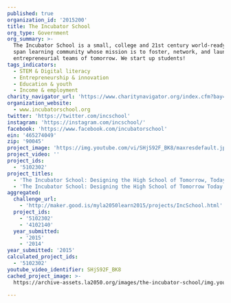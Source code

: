 ```yaml
---
published: true
organization_id: '2015200'
title: The Incubator School
org_type: Government
org_summary: >-
  The Incubator School is a small, college and 21st century world-ready 6-12
  span learning community whose mission is to foster, network, and launch the
  entrepreneurial teams of tomorrow. We start up students!
tags_indicators:
  - STEM & Digital literacy
  - Entrepreneurship & innovation
  - Education & youth
  - Income & employment
charity_navigator_url: 'https://www.charitynavigator.org/index.cfm?bay=search.profile&ein=465274049'
organization_website:
  - www.incubatorschool.org
twitter: 'https://twitter.com/incschool'
instagram: 'https://instagram.com/incschool/'
facebook: 'https://www.facebook.com/incubatorschool'
ein: '465274049'
zip: '90045'
project_image: 'https://img.youtube.com/vi/SHjS92F_BK8/maxresdefault.jpg'
project_video: ''
project_ids:
  - '5102302'
project_titles:
  - 'The Incubator School: Designing the High School of Tomorrow, Today'
  - 'The Incubator School: Designing the High School of Tomorrow Today'
aggregated:
  challenge_url:
    - 'http://maker.good.is/myla2050learn2015/projects/IncSchool.html'
  project_ids:
    - '5102302'
    - '4102140'
  year_submitted:
    - '2015'
    - '2014'
year_submitted: '2015'
calculated_project_ids:
  - '5102302'
youtube_video_identifier: SHjS92F_BK8
cached_project_image: >-
  https://archive-assets.la2050.org/images/the-incubator-school/img.youtube.com/vi/SHjS92F_BK8/maxresdefault.jpg

---
```


